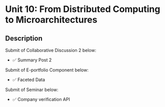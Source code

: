 # Unit 10: From Distributed Computing to Microarchitectures

## Description

Submit of Collaborative Discussion 2 below:
- ✅ Summary Post 2

Submit of E-portfolio Component below:
- ✅ Faceted Data

Submit of Seminar below:
- ✅ Company verification API

